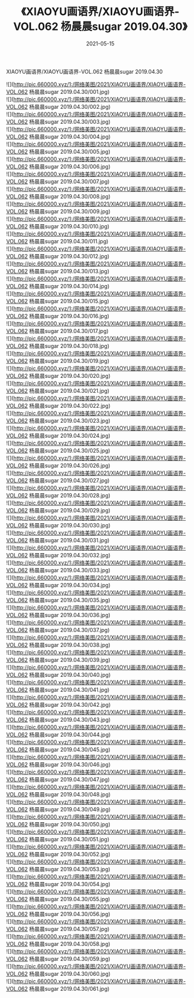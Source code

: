 ﻿---
layout: post
title:  《XIAOYU画语界/XIAOYU画语界-VOL.062 杨晨晨sugar 2019.04.30》
date:   2021-05-15
img: http://pic.660000.xyz/1:/网络美图/2021/XIAOYU画语界/XIAOYU画语界-VOL.062 杨晨晨sugar 2019.04.30/000.jpg
categories: [美女, 清纯, 唯美]
---

XIAOYU画语界/XIAOYU画语界-VOL.062 杨晨晨sugar 2019.04.30

 ![](http://pic.660000.xyz/1:/网络美图/2021/XIAOYU画语界/XIAOYU画语界-VOL.062 杨晨晨sugar 2019.04.30/001.jpg) <br>![](http://pic.660000.xyz/1:/网络美图/2021/XIAOYU画语界/XIAOYU画语界-VOL.062 杨晨晨sugar 2019.04.30/002.jpg) <br>![](http://pic.660000.xyz/1:/网络美图/2021/XIAOYU画语界/XIAOYU画语界-VOL.062 杨晨晨sugar 2019.04.30/003.jpg) <br>![](http://pic.660000.xyz/1:/网络美图/2021/XIAOYU画语界/XIAOYU画语界-VOL.062 杨晨晨sugar 2019.04.30/004.jpg) <br>![](http://pic.660000.xyz/1:/网络美图/2021/XIAOYU画语界/XIAOYU画语界-VOL.062 杨晨晨sugar 2019.04.30/005.jpg) <br>![](http://pic.660000.xyz/1:/网络美图/2021/XIAOYU画语界/XIAOYU画语界-VOL.062 杨晨晨sugar 2019.04.30/006.jpg) <br>![](http://pic.660000.xyz/1:/网络美图/2021/XIAOYU画语界/XIAOYU画语界-VOL.062 杨晨晨sugar 2019.04.30/007.jpg) <br>![](http://pic.660000.xyz/1:/网络美图/2021/XIAOYU画语界/XIAOYU画语界-VOL.062 杨晨晨sugar 2019.04.30/008.jpg) <br>![](http://pic.660000.xyz/1:/网络美图/2021/XIAOYU画语界/XIAOYU画语界-VOL.062 杨晨晨sugar 2019.04.30/009.jpg) <br>![](http://pic.660000.xyz/1:/网络美图/2021/XIAOYU画语界/XIAOYU画语界-VOL.062 杨晨晨sugar 2019.04.30/010.jpg) <br>![](http://pic.660000.xyz/1:/网络美图/2021/XIAOYU画语界/XIAOYU画语界-VOL.062 杨晨晨sugar 2019.04.30/011.jpg) <br>![](http://pic.660000.xyz/1:/网络美图/2021/XIAOYU画语界/XIAOYU画语界-VOL.062 杨晨晨sugar 2019.04.30/012.jpg) <br>![](http://pic.660000.xyz/1:/网络美图/2021/XIAOYU画语界/XIAOYU画语界-VOL.062 杨晨晨sugar 2019.04.30/013.jpg) <br>![](http://pic.660000.xyz/1:/网络美图/2021/XIAOYU画语界/XIAOYU画语界-VOL.062 杨晨晨sugar 2019.04.30/014.jpg) <br>![](http://pic.660000.xyz/1:/网络美图/2021/XIAOYU画语界/XIAOYU画语界-VOL.062 杨晨晨sugar 2019.04.30/015.jpg) <br>![](http://pic.660000.xyz/1:/网络美图/2021/XIAOYU画语界/XIAOYU画语界-VOL.062 杨晨晨sugar 2019.04.30/016.jpg) <br>![](http://pic.660000.xyz/1:/网络美图/2021/XIAOYU画语界/XIAOYU画语界-VOL.062 杨晨晨sugar 2019.04.30/017.jpg) <br>![](http://pic.660000.xyz/1:/网络美图/2021/XIAOYU画语界/XIAOYU画语界-VOL.062 杨晨晨sugar 2019.04.30/018.jpg) <br>![](http://pic.660000.xyz/1:/网络美图/2021/XIAOYU画语界/XIAOYU画语界-VOL.062 杨晨晨sugar 2019.04.30/019.jpg) <br>![](http://pic.660000.xyz/1:/网络美图/2021/XIAOYU画语界/XIAOYU画语界-VOL.062 杨晨晨sugar 2019.04.30/020.jpg) <br>![](http://pic.660000.xyz/1:/网络美图/2021/XIAOYU画语界/XIAOYU画语界-VOL.062 杨晨晨sugar 2019.04.30/021.jpg) <br>![](http://pic.660000.xyz/1:/网络美图/2021/XIAOYU画语界/XIAOYU画语界-VOL.062 杨晨晨sugar 2019.04.30/022.jpg) <br>![](http://pic.660000.xyz/1:/网络美图/2021/XIAOYU画语界/XIAOYU画语界-VOL.062 杨晨晨sugar 2019.04.30/023.jpg) <br>![](http://pic.660000.xyz/1:/网络美图/2021/XIAOYU画语界/XIAOYU画语界-VOL.062 杨晨晨sugar 2019.04.30/024.jpg) <br>![](http://pic.660000.xyz/1:/网络美图/2021/XIAOYU画语界/XIAOYU画语界-VOL.062 杨晨晨sugar 2019.04.30/025.jpg) <br>![](http://pic.660000.xyz/1:/网络美图/2021/XIAOYU画语界/XIAOYU画语界-VOL.062 杨晨晨sugar 2019.04.30/026.jpg) <br>![](http://pic.660000.xyz/1:/网络美图/2021/XIAOYU画语界/XIAOYU画语界-VOL.062 杨晨晨sugar 2019.04.30/027.jpg) <br>![](http://pic.660000.xyz/1:/网络美图/2021/XIAOYU画语界/XIAOYU画语界-VOL.062 杨晨晨sugar 2019.04.30/028.jpg) <br>![](http://pic.660000.xyz/1:/网络美图/2021/XIAOYU画语界/XIAOYU画语界-VOL.062 杨晨晨sugar 2019.04.30/029.jpg) <br>![](http://pic.660000.xyz/1:/网络美图/2021/XIAOYU画语界/XIAOYU画语界-VOL.062 杨晨晨sugar 2019.04.30/030.jpg) <br>![](http://pic.660000.xyz/1:/网络美图/2021/XIAOYU画语界/XIAOYU画语界-VOL.062 杨晨晨sugar 2019.04.30/031.jpg) <br>![](http://pic.660000.xyz/1:/网络美图/2021/XIAOYU画语界/XIAOYU画语界-VOL.062 杨晨晨sugar 2019.04.30/032.jpg) <br>![](http://pic.660000.xyz/1:/网络美图/2021/XIAOYU画语界/XIAOYU画语界-VOL.062 杨晨晨sugar 2019.04.30/033.jpg) <br>![](http://pic.660000.xyz/1:/网络美图/2021/XIAOYU画语界/XIAOYU画语界-VOL.062 杨晨晨sugar 2019.04.30/034.jpg) <br>![](http://pic.660000.xyz/1:/网络美图/2021/XIAOYU画语界/XIAOYU画语界-VOL.062 杨晨晨sugar 2019.04.30/035.jpg) <br>![](http://pic.660000.xyz/1:/网络美图/2021/XIAOYU画语界/XIAOYU画语界-VOL.062 杨晨晨sugar 2019.04.30/036.jpg) <br>![](http://pic.660000.xyz/1:/网络美图/2021/XIAOYU画语界/XIAOYU画语界-VOL.062 杨晨晨sugar 2019.04.30/037.jpg) <br>![](http://pic.660000.xyz/1:/网络美图/2021/XIAOYU画语界/XIAOYU画语界-VOL.062 杨晨晨sugar 2019.04.30/038.jpg) <br>![](http://pic.660000.xyz/1:/网络美图/2021/XIAOYU画语界/XIAOYU画语界-VOL.062 杨晨晨sugar 2019.04.30/039.jpg) <br>![](http://pic.660000.xyz/1:/网络美图/2021/XIAOYU画语界/XIAOYU画语界-VOL.062 杨晨晨sugar 2019.04.30/040.jpg) <br>![](http://pic.660000.xyz/1:/网络美图/2021/XIAOYU画语界/XIAOYU画语界-VOL.062 杨晨晨sugar 2019.04.30/041.jpg) <br>![](http://pic.660000.xyz/1:/网络美图/2021/XIAOYU画语界/XIAOYU画语界-VOL.062 杨晨晨sugar 2019.04.30/042.jpg) <br>![](http://pic.660000.xyz/1:/网络美图/2021/XIAOYU画语界/XIAOYU画语界-VOL.062 杨晨晨sugar 2019.04.30/043.jpg) <br>![](http://pic.660000.xyz/1:/网络美图/2021/XIAOYU画语界/XIAOYU画语界-VOL.062 杨晨晨sugar 2019.04.30/044.jpg) <br>![](http://pic.660000.xyz/1:/网络美图/2021/XIAOYU画语界/XIAOYU画语界-VOL.062 杨晨晨sugar 2019.04.30/045.jpg) <br>![](http://pic.660000.xyz/1:/网络美图/2021/XIAOYU画语界/XIAOYU画语界-VOL.062 杨晨晨sugar 2019.04.30/046.jpg) <br>![](http://pic.660000.xyz/1:/网络美图/2021/XIAOYU画语界/XIAOYU画语界-VOL.062 杨晨晨sugar 2019.04.30/047.jpg) <br>![](http://pic.660000.xyz/1:/网络美图/2021/XIAOYU画语界/XIAOYU画语界-VOL.062 杨晨晨sugar 2019.04.30/048.jpg) <br>![](http://pic.660000.xyz/1:/网络美图/2021/XIAOYU画语界/XIAOYU画语界-VOL.062 杨晨晨sugar 2019.04.30/049.jpg) <br>![](http://pic.660000.xyz/1:/网络美图/2021/XIAOYU画语界/XIAOYU画语界-VOL.062 杨晨晨sugar 2019.04.30/050.jpg) <br>![](http://pic.660000.xyz/1:/网络美图/2021/XIAOYU画语界/XIAOYU画语界-VOL.062 杨晨晨sugar 2019.04.30/051.jpg) <br>![](http://pic.660000.xyz/1:/网络美图/2021/XIAOYU画语界/XIAOYU画语界-VOL.062 杨晨晨sugar 2019.04.30/052.jpg) <br>![](http://pic.660000.xyz/1:/网络美图/2021/XIAOYU画语界/XIAOYU画语界-VOL.062 杨晨晨sugar 2019.04.30/053.jpg) <br>![](http://pic.660000.xyz/1:/网络美图/2021/XIAOYU画语界/XIAOYU画语界-VOL.062 杨晨晨sugar 2019.04.30/054.jpg) <br>![](http://pic.660000.xyz/1:/网络美图/2021/XIAOYU画语界/XIAOYU画语界-VOL.062 杨晨晨sugar 2019.04.30/055.jpg) <br>![](http://pic.660000.xyz/1:/网络美图/2021/XIAOYU画语界/XIAOYU画语界-VOL.062 杨晨晨sugar 2019.04.30/056.jpg) <br>![](http://pic.660000.xyz/1:/网络美图/2021/XIAOYU画语界/XIAOYU画语界-VOL.062 杨晨晨sugar 2019.04.30/057.jpg) <br>![](http://pic.660000.xyz/1:/网络美图/2021/XIAOYU画语界/XIAOYU画语界-VOL.062 杨晨晨sugar 2019.04.30/058.jpg) <br>![](http://pic.660000.xyz/1:/网络美图/2021/XIAOYU画语界/XIAOYU画语界-VOL.062 杨晨晨sugar 2019.04.30/059.jpg) <br>![](http://pic.660000.xyz/1:/网络美图/2021/XIAOYU画语界/XIAOYU画语界-VOL.062 杨晨晨sugar 2019.04.30/060.jpg) <br>![](http://pic.660000.xyz/1:/网络美图/2021/XIAOYU画语界/XIAOYU画语界-VOL.062 杨晨晨sugar 2019.04.30/061.jpg) <br>